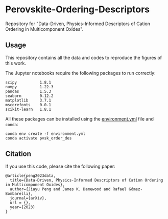 # Perovskite-Ordering-Descriptors
Repository for "Data-Driven, Physics-Informed Descriptors of Cation Ordering in Multicomponent Oxides".

## Usage
This repository contains all the data and codes to reproduce the figures of this work.

The Jupyter notebooks require the following packages to run correctly:
```
scipy          1.8.1
numpy          1.22.3
pandas         1.5.3
seaborn        0.12.2
matplotlib     3.7.1
mscorefonts    0.0.1
scikit-learn   1.8.1
```

All these packages can be installed using the [environment.yml](environment.yml) file and `conda`:
```
conda env create -f environment.yml
conda activate pvsk_order_des
```

## Citation
If you use this code, please cite the following paper:
```
@article{peng2023data,
  title={Data-Driven, Physics-Informed Descriptors of Cation Ordering in Multicomponent Oxides},
  author={Jiayu Peng and James K. Damewood and Rafael Gómez-Bombarelli},
  journal={arXiv},
  url = {},
  year={2023}
}
```
